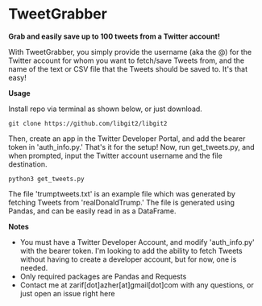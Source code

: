 # TweetGrabber
**Grab and easily save up to 100 tweets from a Twitter account!**

With TweetGrabber, you simply provide the username (aka the @) for the Twitter account for whom you want to fetch/save Tweets from, and the name of the text or CSV file that the Tweets should be saved to.
It's that easy!

**Usage**

Install repo via terminal as shown below, or just download.
```
git clone https://github.com/libgit2/libgit2
```
Then, create an app in the Twitter Developer Portal, and add the bearer token in 'auth_info.py.' That's it for the setup! Now, run get_tweets.py, and when prompted, input the Twitter account username and the file destination.
```
python3 get_tweets.py
```
The file 'trumptweets.txt' is an example file which was generated by fetching Tweets from 'realDonaldTrump.' The file is generated using Pandas, and can be easily read in as a DataFrame.

**Notes**
- You must have a Twitter Developer Account, and modify 'auth_info.py' with the bearer token. I'm looking to add the ability to fetch Tweets without having to create a developer account, but for now, one is needed.
- Only required packages are Pandas and Requests 
- Contact me at zarif[dot]azher[at]gmail[dot]com with any questions, or just open an issue right here
